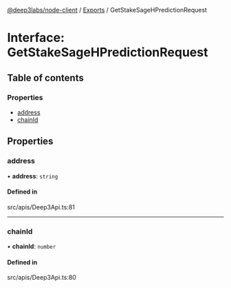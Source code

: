 [@deep3labs/node-client](../README.md) / [Exports](../modules.md) / GetStakeSageHPredictionRequest

# Interface: GetStakeSageHPredictionRequest

## Table of contents

### Properties

- [address](GetStakeSageHPredictionRequest.md#address)
- [chainId](GetStakeSageHPredictionRequest.md#chainid)

## Properties

### address

• **address**: `string`

#### Defined in

src/apis/Deep3Api.ts:81

___

### chainId

• **chainId**: `number`

#### Defined in

src/apis/Deep3Api.ts:80
